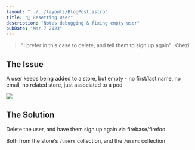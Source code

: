 ```yaml
---
layout: "../../layouts/BlogPost.astro"
title: "👤 Resetting User"
description: "Notes debugging & fixing empty user"
pubDate: "Mar 7 2023"
---
```


> "I prefer in this case to delete, and tell them to sign up again" -Chezi

## The Issue

A user keeps being added to a store, but empty - no first/last name, no email, no related store, just associated to a pod

<img src="/empty-user.png" />

<br>

## The Solution

Delete the user, and have them sign up again via firebase/firefoo

Both from the store's `/users` collection, and the `/users` collection